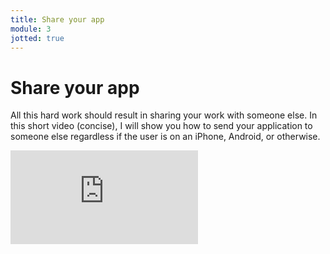 ```yaml
---
title: Share your app
module: 3
jotted: true
---
```



# Share your app

All this hard work should result in sharing your work with someone else.  In this short video (concise), I will show you how to send your application to someone else regardless if the user is on an iPhone, Android, or otherwise.

<div class="embed-responsive embed-responsive-16by9"><iframe class="embed-responsive-item" src="https://www.youtube.com/embed/Cdkg0R8xu2U" frameborder="0" allowfullscreen></iframe></div>
